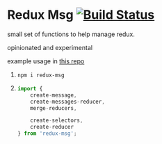 # Redux Msg [![Build Status](https://travis-ci.org/argshook/redux-msg.svg?branch=master)](https://travis-ci.org/argshook/redux-msg)

small set of functions to help manage redux.

opinionated and experimental

example usage in [this repo](https://github.com/argshook/how-to-redux)

1. `npm i redux-msg`
1. 
    ```js
    import {
        create-message,
        create-messages-reducer,
        merge-reducers,

        create-selectors,
        create-reducer
    } from 'redux-msg';
    ```
